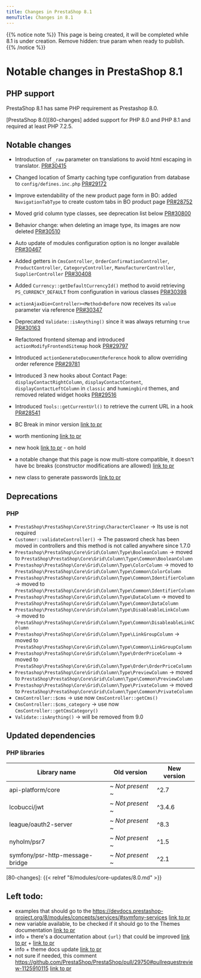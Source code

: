 ```yaml
---
title: Changes in PrestaShop 8.1
menuTitle: Changes in 8.1
---
```


<style>
/* condensed lists in this article */
#body-inner li, #body-inner li ul, li p { margin-bottom: 0.2rem}
/* deprecation indicators */
#body-inner depre {font-size: 85%; color: #666; font-style: italic; vertical-align: middle }
#body-inner depre::before {content: ' – '}
</style>

{{% notice note %}}
This page is being created, it will be completed while 8.1 is under creation. 
Remove hidden: true param when ready to publish.
{{% /notice %}}

# Notable changes in PrestaShop 8.1

## PHP support

PrestaShop 8.1 has same PHP requirement as Prestashop 8.0.

[PrestaShop 8.0][80-changes] added support for PHP 8.0 and PHP 8.1 and required at least PHP 7.2.5.

## Notable changes

* Introduction of `_raw` parameter on translations to avoid html escaping in translator. [PR#30415](https://github.com/PrestaShop/PrestaShop/pull/30415)
* Changed location of Smarty caching type configuration from database to `config/defines.inc.php` [PR#29172](https://github.com/PrestaShop/PrestaShop/pull/29172)
* Improve extendability of the new product page form in BO: added `NavigationTabType` to create custom tabs in BO product page [PR#28752](https://github.com/PrestaShop/PrestaShop/pull/28752)
* Moved grid column type classes, see deprecation list below [PR#30800](https://github.com/PrestaShop/PrestaShop/pull/30800)
* Behavior change: when deleting an image type, its images are now deleted [PR#30510](https://github.com/PrestaShop/PrestaShop/pull/30510)
* Auto update of modules configuration option is no longer available [PR#30467](https://github.com/PrestaShop/PrestaShop/pull/30467)
* Added getters in `CmsController`, `OrderConfirmationController`, `ProductController`, `CategoryController`, `ManufacturerController`, `SupplierController` [PR#30408](https://github.com/PrestaShop/PrestaShop/pull/30408)
* Added `Currency::getDefaultCurrencyId()` method to avoid retrieving `PS_CURRENCY_DEFAULT` from configuration in various classes [PR#30398](https://github.com/PrestaShop/PrestaShop/pull/30398)
* `actionAjaxDie<Controller><Method>Before` now receives its `value` parameter via reference [PR#30347](https://github.com/PrestaShop/PrestaShop/pull/30347)
* Deprecated `Validate::isAnything()` since it was always returning `true` [PR#30163](https://github.com/PrestaShop/PrestaShop/pull/30163)
* Refactored frontend sitemap and introduced `actionModifyFrontendSitemap` hook [PR#29797](https://github.com/PrestaShop/PrestaShop/pull/29797)
* Introduced `actionGenerateDocumentReference` hook to allow overriding order reference [PR#29781](https://github.com/PrestaShop/PrestaShop/pull/29781)
* Introduced 3 new hooks about Contact Page: `displayContactRightColumn`, `displayContactContent`, `displayContactLeftColumn` in `classic` and `hummingbird` themes, and removed related widget hooks [PR#29516](https://github.com/PrestaShop/PrestaShop/pull/29516)
* Introduced `Tools::getCurrentUrl()` to retrieve the current URL in a hook [PR#28541](https://github.com/PrestaShop/PrestaShop/pull/28541)

* BC Break in minor version [link to pr](https://github.com/PrestaShop/PrestaShop/pull/28469)
* worth mentioning [link to pr](https://github.com/PrestaShop/PrestaShop/pull/28463)
* new hook [link to pr](https://github.com/PrestaShop/PrestaShop/pull/27927) - on hold
* a notable change that this page is now multi-store compatible, it doesn't have bc breaks (constructor modifications are allowed) [link to pr](https://github.com/PrestaShop/PrestaShop/pull/27608)
* new class to generate passwords [link to pr](https://github.com/PrestaShop/PrestaShop/pull/31004)

## Deprecations

### PHP

* `PrestaShop\PrestaShop\Core\String\CharacterCleaner` → Its use is not required
* `Customer::validateController()` → The password check has been moved in controllers and this method is not called anywhere since 1.7.0
* `Prestashop\PrestaShop\Core\Grid\Column\Type\BooleanColumn` → moved to `PrestaShop\PrestaShop\Core\Grid\Column\Type\Common\BooleanColumn`
* `Prestashop\PrestaShop\Core\Grid\Column\Type\ColorColumn` → moved to `PrestaShop\PrestaShop\Core\Grid\Column\Type\Common\ColorColumn`
* `Prestashop\PrestaShop\Core\Grid\Column\Type\Common\IdentifierColumn` → moved to `PrestaShop\PrestaShop\Core\Grid\Column\Type\Common\IdentifierColumn`
* `Prestashop\PrestaShop\Core\Grid\Column\Type\DataColumn` → moved to `PrestaShop\PrestaShop\Core\Grid\Column\Type\Common\DataColumn`
* `Prestashop\PrestaShop\Core\Grid\Column\Type\DisableableLinkColumn` → moved to `PrestaShop\PrestaShop\Core\Grid\Column\Type\Common\DisableableLinkColumn`
* `Prestashop\PrestaShop\Core\Grid\Column\Type\LinkGroupColumn` → moved to `PrestaShop\PrestaShop\Core\Grid\Column\Type\Common\LinkGroupColumn`
* `Prestashop\PrestaShop\Core\Grid\Column\Type\OrderPriceColumn` → moved to `PrestaShop\PrestaShop\Core\Grid\Column\Type\Order\OrderPriceColumn`
* `Prestashop\PrestaShop\Core\Grid\Column\Type\PreviewColumn` → moved to `PrestaShop\PrestaShop\Core\Grid\Column\Type\Common\PreviewColumn`
* `Prestashop\PrestaShop\Core\Grid\Column\Type\PrivateColumn` → moved to `PrestaShop\PrestaShop\Core\Grid\Column\Type\Common\PrivateColumn`
* `CmsController::$cms` → use now `CmsController::getCms()`
* `CmsController::$cms_category` → use now `CmsController::getCmsCategory()`
* `Validate::isAnything()` → will be removed from 9.0

## Updated dependencies

### PHP libraries

| Library name                       | Old version                                                   | New version   |
|------------------------------------|---------------------------------------------------------------|---------------|
| api-platform/core                  | _~ Not present ~_                                             | ^2.7          |
| lcobucci/jwt                       | _~ Not present ~_                                             | ^3.4.6        |
| league/oauth2-server               | _~ Not present ~_                                             | ^8.3          |
| nyholm/psr7                        | _~ Not present ~_                                             | ^1.5          |
| symfony/psr-http-message-bridge    | _~ Not present ~_                                             | ^2.1          |

[80-changes]: {{< relref "8/modules/core-updates/8.0.md" >}}


## Left todo: 

* examples that should go to the https://devdocs.prestashop-project.org/8/modules/concepts/services/#symfony-services [link to pr](https://github.com/PrestaShop/PrestaShop/pull/30588)
* new variable available, to be checked if it should go to the Themes documentation [link to pr](https://github.com/PrestaShop/PrestaShop/pull/30383)
* info + there's a documentation about `{url}` that could be improved [link to pr](https://github.com/PrestaShop/PrestaShop/pull/30342) + [link to pr](https://github.com/PrestaShop/PrestaShop/pull/30314)
* info + theme docs update [link to pr](https://github.com/PrestaShop/PrestaShop/pull/29995)
* not sure if needed, this comment https://github.com/PrestaShop/PrestaShop/pull/29750#pullrequestreview-1125910115 [link to pr](https://github.com/PrestaShop/PrestaShop/pull/29750)